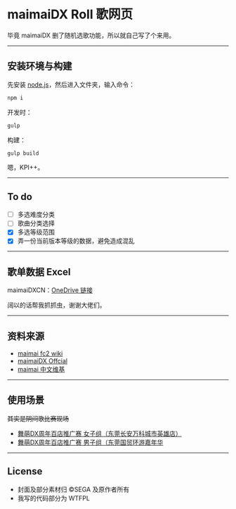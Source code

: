 # maimaiDX Roll 歌网页

毕竟 maimaiDX 删了随机选歌功能，所以就自己写了个来用。

---

## 安装环境与构建

先安装 [node.js](https://nodejs.org)，然后进入文件夹，输入命令：

```bash
npm i
```

开发时：

```bash
gulp
```

构建：

```bash
gulp build
```

嗯，KPI++。

---

## To do

- [ ] 多选难度分类
- [ ] 歌曲分类选择
- [x] 多选等级范围
- [x] 弄一份当前版本等级的数据，避免造成混乱

---

## 歌单数据 Excel

maimaiDXCN：[OneDrive 链接](https://1drv.ms/x/s!ArePsgkuEqXhqmsyOsKcKNyAaVeV?e=SHz6gI)

阔以的话帮我抓抓虫，谢谢大佬们。

---

## 资料来源

- [maimai fc2 wiki](https://maimai.wiki.fc2.com/)
- [maimaiDX Offcial](https://maimai.sega.jp/song/)
- [maimai 中文维基](https://maimai.fandom.com/zh/wiki/Maimai%E4%B8%AD%E6%96%87_%E7%BB%B4%E5%9F%BA)

---

## 使用场景
~~其实是阴间歌比赛现场~~
- [舞萌DX周年百店推广赛 女子组（东莞长安万科城市英雄店）](https://www.bilibili.com/video/BV1DV411t7zi)
- [舞萌DX周年百店推广赛 男子组（东莞国贸环游嘉年华](https://www.bilibili.com/video/BV17y4y1n7Vs)

---

## License
- 封面及部分素材归 &copy;SEGA 及原作者所有
- 我写的代码部分为 WTFPL